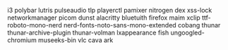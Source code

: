 i3 polybar lutris pulseaudio tlp playerctl pamixer nitrogen dex xss-lock networkmanager picom dunst alacritty bluetuith firefox maim xclip  ttf-roboto-mono-nerd nerd-fonts-noto-sans-mono-extended  cobang thunar thunar-archive-plugin thunar-volman lxappearance fish ungoogled-chromium museeks-bin vlc cava ark
